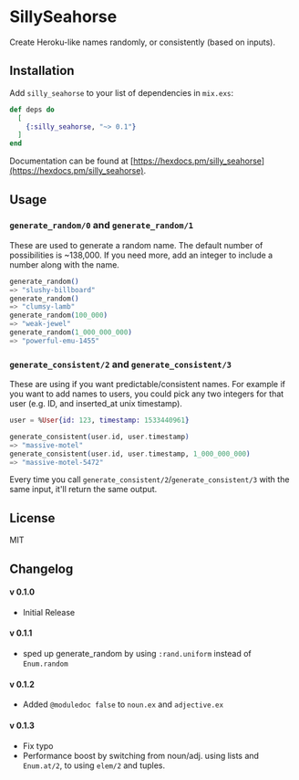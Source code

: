 # SillySeahorse

Create Heroku-like names randomly, or consistently (based on inputs).

## Installation

Add `silly_seahorse` to your list of dependencies in `mix.exs`:

```elixir
def deps do
  [
    {:silly_seahorse, "~> 0.1"}
  ]
end
```

Documentation can be found at [https://hexdocs.pm/silly_seahorse](https://hexdocs.pm/silly_seahorse).

## Usage

### `generate_random/0` and `generate_random/1`

These are used to generate a random name. The default number of possibilities is ~138,000. If you need more, add an integer to include a number along with the name.

```elixir
generate_random()
=> "slushy-billboard"
generate_random()
=> "clumsy-lamb"
generate_random(100_000)
=> "weak-jewel"
generate_random(1_000_000_000)
=> "powerful-emu-1455"
```

### `generate_consistent/2` and `generate_consistent/3`

These are using if you want predictable/consistent names. For example if you want to add names to users, you could pick any two integers for that user (e.g. ID, and inserted_at unix timestamp).

```elixir
user = %User{id: 123, timestamp: 1533440961}

generate_consistent(user.id, user.timestamp)
=> "massive-motel"
generate_consistent(user.id, user.timestamp, 1_000_000_000)
=> "massive-motel-5472"
```

Every time you call `generate_consistent/2`/`generate_consistent/3` with the same input, it'll return the same output.



## License

MIT

## Changelog

#### v 0.1.0

* Initial Release

#### v 0.1.1

* sped up generate_random by using `:rand.uniform` instead of `Enum.random`

#### v 0.1.2

* Added `@moduledoc false` to `noun.ex` and `adjective.ex`

#### v 0.1.3

* Fix typo
* Performance boost by switching from noun/adj. using lists and `Enum.at/2`, to using `elem/2` and tuples.
